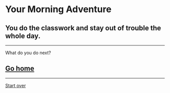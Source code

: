 # Your Morning Adventure 
## You do the classwork and stay out of trouble the whole day. 
---
What do you do next?
## [Go home](money.md)
---
[Start over](start.md)
